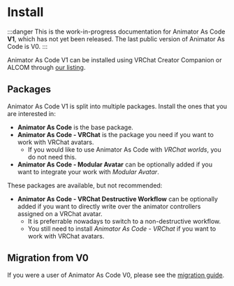 ﻿---
sidebar_position: 1
---

# Install

:::danger
This is the work-in-progress documentation for Animator As Code **V1**, which has not yet been released. The last public version of Animator As Code is V0.
:::

Animator As Code V1 can be installed using VRChat Creator Companion or ALCOM through [our listing](/docs/products/listing).

## Packages

Animator As Code V1 is split into multiple packages. Install the ones that you are interested in:

- **Animator As Code** is the base package.
- **Animator As Code - VRChat** is the package you need if you want to work with VRChat avatars.
  - If you would like to use Animator As Code with *VRChat worlds*, you do not need this.
- **Animator As Code - Modular Avatar** can be optionally added if you want to integrate your work with *Modular Avatar*.

These packages are available, but not recommended:
- **Animator As Code - VRChat Destructive Workflow** can be optionally added if you want to directly write over the animator controllers assigned on a VRChat avatar.
  - It is preferrable nowadays to switch to a non-destructive workflow.
  - You still need to install *Animator As Code - VRChat* if you want to work with VRChat avatars.

## Migration from V0

If you were a user of Animator As Code V0, please see the [migration guide](migrating-v0-to-v1).
